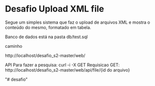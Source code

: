 

Desafio Upload XML file
========================
Segue um simples sistema que faz o upload de arquivos XML e mostra o conteúdo do mesmo, 
formatado em tabela.

Banco de dados está na pasta db/test.sql

caminho

http://localhost/desafio_s2-master/web/

API
Para fazer a pesquisa: curl -i -X GET 
Requisicao GET: http://localhost/desafio_s2-master/web/api/file/{id do arquivo}

"# desafio" 
